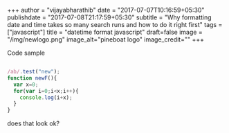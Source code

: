 +++
author = "vijayabharathib"
date = "2017-07-07T10:16:59+05:30"
publishdate = "2017-07-08T21:17:59+05:30"
subtitle = "Why formatting date and time takes so many search runs and how to do it right first"
tags = ["javascript"]
title = "datetime format javascript"
draft=false
image = "/img/newlogo.png"
image_alt="pineboat logo"
image_credit=""
+++

Code sample

```js

/ab/.test("new");
function newF(){
  var x=0;
  for(var i=0;i<x;i++){
    console.log(i+x);
  }
}

```

does that look ok?
